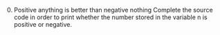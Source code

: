 0. Positive anything is better than negative nothing
Complete the source code in order to print whether the number stored in the variable n is positive or negative.
